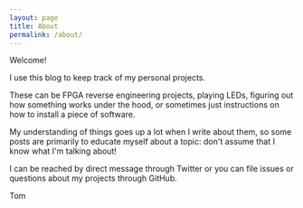```yaml
---
layout: page
title: About
permalink: /about/
---
```


Welcome!

I use this blog to keep track of my personal projects.

These can be FPGA reverse engineering projects, playing LEDs, figuring out how something
works under the hood, or sometimes just instructions on how to install a piece of
software.

My understanding of things goes up a lot when I write about them, so some posts are primarily
to educate myself about a topic: don't assume that I know what I'm talking about!

I can be reached by direct message through Twitter or you can file issues or questions about my
projects through GitHub.

Tom

